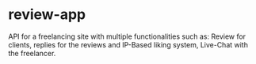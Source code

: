 # review-app

API for a freelancing site with multiple functionalities such as: Review for clients, replies for the reviews and IP-Based liking system, Live-Chat with the freelancer. 
